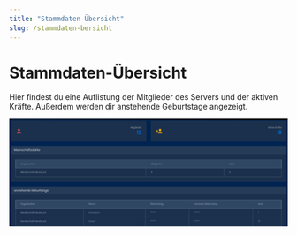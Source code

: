 ```yaml
---
title: "Stammdaten-Übersicht"
slug: /stammdaten-bersicht
---
```


# Stammdaten-Übersicht

Hier findest du eine Auflistung der Mitglieder des Servers und der aktiven Kräfte. Außerdem werden dir anstehende Geburtstage angezeigt.


![](/img/image-14-1024x395.png)